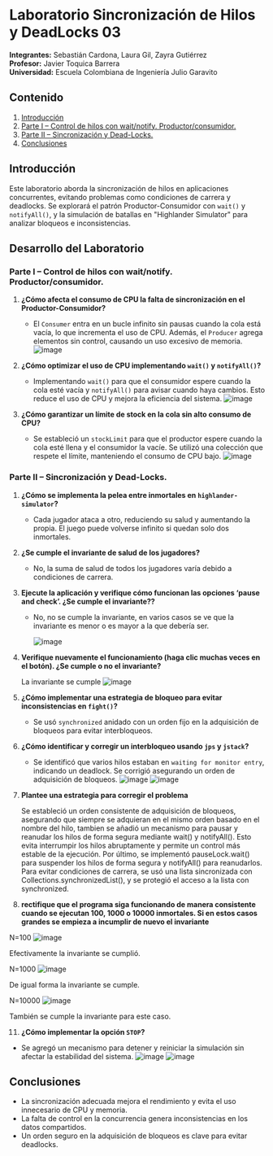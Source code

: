 # Laboratorio Sincronización de Hilos y DeadLocks 03

**Integrantes:** Sebastián Cardona, Laura Gil, Zayra Gutiérrez  
**Profesor:** Javier Toquica Barrera  
**Universidad:** Escuela Colombiana de Ingeniería Julio Garavito  


## Contenido
1. [Introducción](#introducción)
2. [Parte I – Control de hilos con wait/notify. Productor/consumidor.](#parte-i--control-de-hilos-con-waitnotify-productorconsumidor)
3. [Parte II – Sincronización y Dead-Locks.](#parte-ii--sincronización-y-dead-locks)
4. [Conclusiones](#conclusiones)

## Introducción
Este laboratorio aborda la sincronización de hilos en aplicaciones concurrentes, evitando problemas como condiciones de carrera y deadlocks. Se explorará el patrón Productor-Consumidor con `wait()` y `notifyAll()`, y la simulación de batallas en "Highlander Simulator" para analizar bloqueos e inconsistencias. 

## Desarrollo del Laboratorio
### Parte I – Control de hilos con wait/notify. Productor/consumidor.
1. **¿Cómo afecta el consumo de CPU la falta de sincronización en el Productor-Consumidor?**  
   - El `Consumer` entra en un bucle infinito sin pausas cuando la cola está vacía, lo que incrementa el uso de CPU. Además, el `Producer` agrega elementos sin control, causando un uso excesivo de memoria.
     ![image](https://github.com/user-attachments/assets/d8c33411-d900-4661-9928-5fa352114a3b)


2. **¿Cómo optimizar el uso de CPU implementando `wait()` y `notifyAll()`?**  
   - Implementando `wait()` para que el consumidor espere cuando la cola esté vacía y `notifyAll()` para avisar cuando haya cambios. Esto reduce el uso de CPU y mejora la eficiencia del sistema.
     ![image](https://github.com/user-attachments/assets/0ddeb87d-d3ed-48ca-907e-7ec2bf299789)


3. **¿Cómo garantizar un límite de stock en la cola sin alto consumo de CPU?**  
   - Se estableció un `stockLimit` para que el productor espere cuando la cola esté llena y el consumidor la vacíe. Se utilizó una colección que respete el límite, manteniendo el consumo de CPU bajo.
     ![image](https://github.com/user-attachments/assets/7ba003f2-a4e6-4e09-8b15-14abef1fad25)


### Parte II – Sincronización y Dead-Locks.
1. **¿Cómo se implementa la pelea entre inmortales en `highlander-simulator`?**  
   - Cada jugador ataca a otro, reduciendo su salud y aumentando la propia. El juego puede volverse infinito si quedan solo dos inmortales.

2. **¿Se cumple el invariante de salud de los jugadores?**  
   - No, la suma de salud de todos los jugadores varía debido a condiciones de carrera.

3. **Ejecute la aplicación y verifique cómo funcionan las opciones ‘pause and check’. ¿Se cumple el invariante??**  
   - No, no se cumple la invariante, en varios casos se ve que la invariante es menor o es mayor a la que debería ser.
     
     ![image](https://github.com/user-attachments/assets/e4c69581-6a90-4350-b4a6-b4dba52a40ff)

5. **Verifique nuevamente el funcionamiento (haga clic muchas veces en el botón). ¿Se cumple o no el invariante?**
   
   La invariante se cumple
   ![image](https://github.com/user-attachments/assets/58c47735-ba54-411b-9fcc-7d5195edd644)

7. **¿Cómo implementar una estrategia de bloqueo para evitar inconsistencias en `fight()`?**  
   - Se usó `synchronized` anidado con un orden fijo en la adquisición de bloqueos para evitar interbloqueos.

8. **¿Cómo identificar y corregir un interbloqueo usando `jps` y `jstack`?**  
   - Se identificó que varios hilos estaban en `waiting for monitor entry`, indicando un deadlock. Se corrigió asegurando un orden de adquisición de bloqueos.
     ![image](https://github.com/user-attachments/assets/237fcf9b-dcea-4857-9699-b8ce2660836b)
     ![image](https://github.com/user-attachments/assets/f954345c-8d17-45a3-8743-d267630e963a)

     
9. **Plantee una estrategia para corregir el problema**
   
   Se estableció un orden consistente de adquisición de bloqueos, asegurando que siempre se adquieran en el mismo orden basado en el nombre del hilo, tambien
se añadió un mecanismo para pausar y reanudar los hilos de forma segura mediante wait() y notifyAll(). Esto evita interrumpir los hilos abruptamente y permite un control más estable de la ejecución. Por último, se implementó pauseLock.wait() para suspender los hilos de forma segura y notifyAll() para reanudarlos.
Para evitar condiciones de carrera, se usó una lista sincronizada con Collections.synchronizedList(), y se protegió el acceso a la lista con synchronized.

10. **rectifique que el programa siga funcionando de manera consistente cuando se ejecutan 100, 1000 o 10000 inmortales. Si en estos casos grandes se empieza a incumplir de nuevo el invariante**  

N=100
	![image](https://github.com/user-attachments/assets/a6042a72-332a-4fe1-be25-846e6df5ef1e)

Efectivamente la invariante se cumplió.

N=1000
	![image](https://github.com/user-attachments/assets/eaca6463-b03f-4791-a90b-ab1e54f68d7a)

De igual forma la invariante se cumple.

N=10000
	![image](https://github.com/user-attachments/assets/aa42ea48-dfb1-447b-9f86-9bb7f1ca78d1)

También se cumple la invariante para este caso.


11. **¿Cómo implementar la opción `STOP`?**  
   - Se agregó un mecanismo para detener y reiniciar la simulación sin afectar la estabilidad del sistema.
     ![image](https://github.com/user-attachments/assets/39b32f1b-07aa-44b6-9446-b179115cd353)
     ![image](https://github.com/user-attachments/assets/34fcedd3-d049-4405-9dad-6054914004c3)

	

## Conclusiones
- La sincronización adecuada mejora el rendimiento y evita el uso innecesario de CPU y memoria.
- La falta de control en la concurrencia genera inconsistencias en los datos compartidos.
- Un orden seguro en la adquisición de bloqueos es clave para evitar deadlocks.
